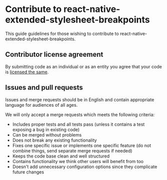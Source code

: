# Contribute to react-native-extended-stylesheet-breakpoints

This guide guidelines for those wishing to contribute to react-native-extended-stylesheet-breakpoints.

## Contributor license agreement

By submitting code as an individual or as an entity you agree that your code is [licensed the same](README.md).

## Issues and pull requests

Issues and merge requests should be in English and contain appropriate language for audiences of all ages.

We will only accept a merge requests which meets the following criteria:

* Includes proper tests and all tests pass (unless it contains a test exposing a bug in existing code)
* Can be merged without problems
* Does not break any existing functionality
* Fixes one specific issue or implements one specific feature (do not combine things, send separate merge requests if needed)
* Keeps the code base clean and well structured
* Contains functionality we think other users will benefit from too
* Doesn't add unnecessary configuration options since they complicate future changes
